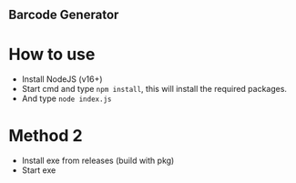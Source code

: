 ## Barcode Generator

# How to use

- Install NodeJS (v16+)
- Start cmd and type `npm install`, this will install the required packages.
- And type `node index.js`

# Method 2

- Install exe from releases (build with pkg)
- Start exe
